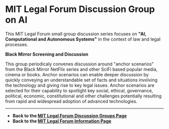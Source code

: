 # MIT Legal Forum Discussion Group on AI

This MIT Legal Forum small group discussion series focuses on **"AI, Computational and Autonomous Systems"** in the context of law and legal processes.  

**Black Mirror Screening and Discussion**

This group periodicaly convenes discussion around "anchor scenarios" from the Black Mirror NetFlix series and other SciFi based popular media, cinema or books.  Anchor scenarios can enable deeper discussion by quickly conveying an understandable set of facts and situations involving the technology and giving rise to key legal issues.  Anchor scenarios are selected for their capability to spotlight key social, ethical, governance, political, economic, constitutional and other challenges potentially resulting from rapid and widespread adoption of advanced technologies.  


------------------------------------------

* **Back to the [MIT Legal Forum Discussion Groups Page](https://mitmedialab.github.io/MITLegalForum/DiscussionGroups)**
* **Back to the [MIT Legal Forum Information Page](https://mitmedialab.github.io/MITLegalForum)**
